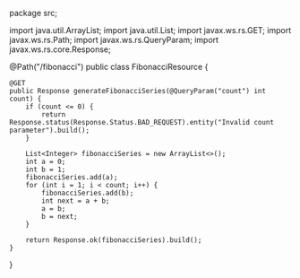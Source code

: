 package src;

import java.util.ArrayList;
import java.util.List;
import javax.ws.rs.GET;
import javax.ws.rs.Path;
import javax.ws.rs.QueryParam;
import javax.ws.rs.core.Response;

@Path("/fibonacci")
public class FibonacciResource {

    @GET
    public Response generateFibonacciSeries(@QueryParam("count") int count) {
        if (count <= 0) {
            return Response.status(Response.Status.BAD_REQUEST).entity("Invalid count parameter").build();
        }

        List<Integer> fibonacciSeries = new ArrayList<>();
        int a = 0;
        int b = 1;
        fibonacciSeries.add(a);
        for (int i = 1; i < count; i++) {
            fibonacciSeries.add(b);
            int next = a + b;
            a = b;
            b = next;
        }

        return Response.ok(fibonacciSeries).build();
    }
}